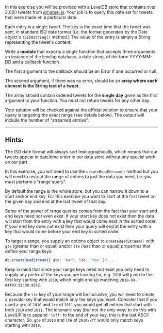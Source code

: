 In this exercise you will be provided with a LevelDB store that
contains over 2,000 tweets from [@horse_js](https://twitter.com/horse_js). 
Your job is to query this data set for tweets that were made on a particular 
date.

Each entry is a single tweet. The key is the exact time that the
tweet was sent, in standard ISO date format (i.e. the format
generated by the Date object's `toISOString()` method.) The value
of the entry is simply a String representing the tweet's content.

Write a **module** that exports a single function that
accepts three arguments: an instance of the levelup database, a date string, of
the form YYYY-MM-DD and a callback function.

The first argument to the callback should be an Error if one occurred
or null.

The second argument, if there was no error, should be an
**array where each element is the String text of a tweet**.

The array should contain ordered tweets for the **single day** given
as the first argument to your function. You must not return tweets
for any other day.

Your solution will be checked against the official solution to ensure
that your query is targeting the exact range (see details below).
The output will include the number of "streamed entries".

---
## Hints:

The ISO date format will always sort lexicographically, which means
that our tweets appear in date/time order in our data store without
any special work on our part.

In this exercise, you will need to use the `createReadStream()`
method but you will need to restrict the range of entries to just the
data you need, i.e. you must perform a "range query".

By default the range is the whole store, but you can narrow it down
to a start and/or end key. For this exercise you want to start at
the first tweet on the given day and end at the last tweet of that
day.

Some of the power of range queries comes from the fact that your
start and end keys need not even exist. If your start key does not
exist then the data will start from the entry with a key that
would come next in the sorted order. If your end key does not exist
then your query will end at the entry with a key that would come
before your end key in sorted order.

To target a range, you supply an options object to
`createReadStream()` with `gte` (greater than or equal) and/or `lte` (less than
or equal) properties that define your range keys:

```javascript
db.createReadStream({ gte: 'bar', lte: 'foo' })...
```

Keep in mind that since your range keys need not exist you only need
to supply any prefix of the keys you are looking for, e.g. `2010`
will jump to the first key starting with `2010`, which might end up
matching `2010-09-04T03:51:30.929Z`.

Because the `lte` key of your range will be inclusive, you will need
to create a pseudo-key that would match only the keys you want.
Consider that if you used a `gte` of `2010` and `lte` of `2011` you would
get all entries that start with both `2010` and `2011`. The idiomatic
way _(but not the only way)_ to do this with LevelUP is to append `'\xff'`
to the end of your key, this is the last ASCII character. So, `gte`
of `2010` and `lte` of `2010\xff` would only match keys starting with
`2010`.
